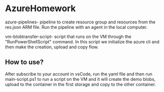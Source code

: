 # AzureHomework

azure-pipelines- pipeline to create resource group and resources from the res.json ARM file.
Run the pipeline with an agent in the local computer.

vm-blobtransfer-script- script that runs on the VM through the "RunPowerShellScript" command.
In this script we initialize the azure cli and then make the creation, upload and copy flow.

## How to use?
After subscribe to your account in vsCode, run the yaml file and then run main-script.ps1 to run a script on the VM  and it will create the demo blobs, upload to the container in the first storage and copy to the other container. 

